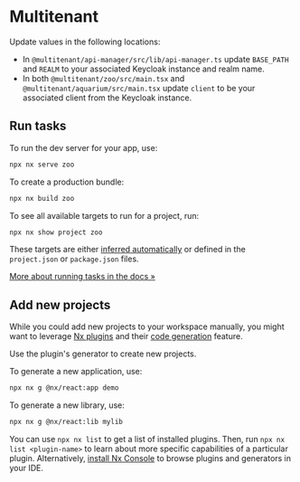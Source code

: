 # Multitenant

Update values in the following locations: 

* In `@multitenant/api-manager/src/lib/api-manager.ts` update `BASE_PATH` and `REALM` to your associated Keycloak instance and realm name. 
* In both `@multitenant/zoo/src/main.tsx` and `@multitenant/aquarium/src/main.tsx` update `client` to be your associated client from the Keycloak instance. 

## Run tasks

To run the dev server for your app, use:

```sh
npx nx serve zoo
```

To create a production bundle:

```sh
npx nx build zoo
```

To see all available targets to run for a project, run:

```sh
npx nx show project zoo
```

These targets are either [inferred automatically](https://nx.dev/concepts/inferred-tasks?utm_source=nx_project&utm_medium=readme&utm_campaign=nx_projects) or defined in the `project.json` or `package.json` files.

[More about running tasks in the docs &raquo;](https://nx.dev/features/run-tasks?utm_source=nx_project&utm_medium=readme&utm_campaign=nx_projects)

## Add new projects

While you could add new projects to your workspace manually, you might want to leverage [Nx plugins](https://nx.dev/concepts/nx-plugins?utm_source=nx_project&utm_medium=readme&utm_campaign=nx_projects) and their [code generation](https://nx.dev/features/generate-code?utm_source=nx_project&utm_medium=readme&utm_campaign=nx_projects) feature.

Use the plugin's generator to create new projects.

To generate a new application, use:

```sh
npx nx g @nx/react:app demo
```

To generate a new library, use:

```sh
npx nx g @nx/react:lib mylib
```

You can use `npx nx list` to get a list of installed plugins. Then, run `npx nx list <plugin-name>` to learn about more specific capabilities of a particular plugin. Alternatively, [install Nx Console](https://nx.dev/getting-started/editor-setup?utm_source=nx_project&utm_medium=readme&utm_campaign=nx_projects) to browse plugins and generators in your IDE.
